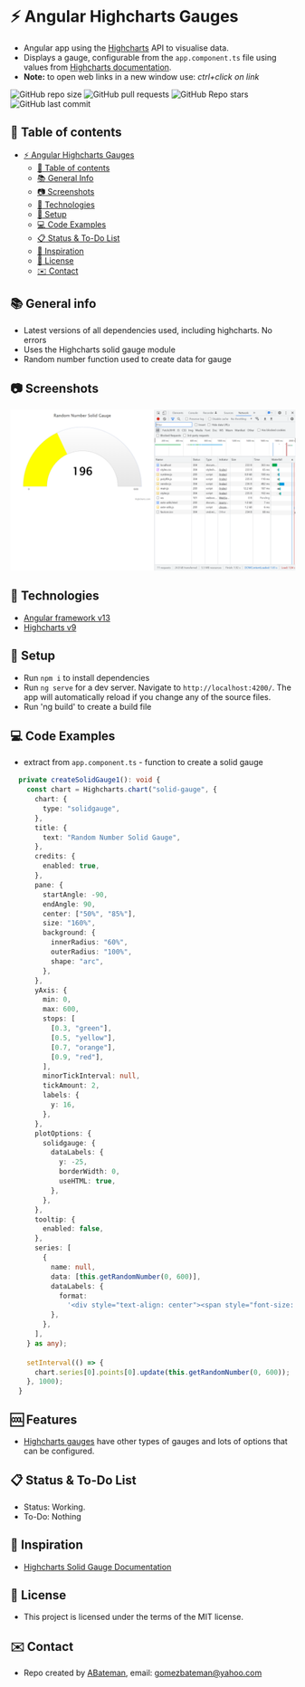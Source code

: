 # :zap: Angular Highcharts Gauges

* Angular app using the [Highcharts](https://www.highcharts.com/) API to visualise data.
* Displays a gauge, configurable from the `app.component.ts` file using values from [Highcharts documentation](https://api.highcharts.com/highcharts/chart#).
* **Note:** to open web links in a new window use: _ctrl+click on link_

![GitHub repo size](https://img.shields.io/github/repo-size/AndrewJBateman/angular-highcharts-gauges?style=plastic)
![GitHub pull requests](https://img.shields.io/github/issues-pr/AndrewJBateman/angular-highcharts-gauges?style=plastic)
![GitHub Repo stars](https://img.shields.io/github/stars/AndrewJBateman/angular-highcharts-gauges?style=plastic)
![GitHub last commit](https://img.shields.io/github/last-commit/AndrewJBateman/angular-highcharts-gauges?style=plastic)

## :page_facing_up: Table of contents

* [:zap: Angular Highcharts Gauges](#zap-angular-highcharts-gauges)
  * [:page_facing_up: Table of contents](#page_facing_up-table-of-contents)
  * [:books: General Info](#books-general-info)
  * [:camera: Screenshots](#camera-screenshots)
  * [:signal_strength: Technologies](#signal_strength-technologies)
  * [:floppy_disk: Setup](#floppy_disk-setup)
  * [:computer: Code Examples](#computer_code-examples)
  * [:clipboard: Status & To-Do List](#clipboard-status--to-do-list)
  * [:clap: Inspiration](#clap-inspiration)
  * [:file_folder: License](#file_folder-license)
  * [:envelope: Contact](#envelope-contact)

## :books: General info

* Latest versions of all dependencies used, including highcharts. No errors
* Uses the Highcharts solid gauge module
* Random number function used to create data for gauge

## :camera: Screenshots

![Example screenshot](./img/gauge.png)

## :signal_strength: Technologies

* [Angular framework v13](https://angular.io/)
* [Highcharts v9](https://www.highcharts.com/)

## :floppy_disk: Setup

* Run `npm i` to install dependencies
* Run `ng serve` for a dev server. Navigate to `http://localhost:4200/`. The app will automatically reload if you change any of the source files.
* Run 'ng build' to create a build file

## :computer: Code Examples

* extract from `app.component.ts` - function to create a solid gauge

```typescript
  private createSolidGauge1(): void {
    const chart = Highcharts.chart("solid-gauge", {
      chart: {
        type: "solidgauge",
      },
      title: {
        text: "Random Number Solid Gauge",
      },
      credits: {
        enabled: true,
      },
      pane: {
        startAngle: -90,
        endAngle: 90,
        center: ["50%", "85%"],
        size: "160%",
        background: {
          innerRadius: "60%",
          outerRadius: "100%",
          shape: "arc",
        },
      },
      yAxis: {
        min: 0,
        max: 600,
        stops: [
          [0.3, "green"],
          [0.5, "yellow"],
          [0.7, "orange"],
          [0.9, "red"],
        ],
        minorTickInterval: null,
        tickAmount: 2,
        labels: {
          y: 16,
        },
      },
      plotOptions: {
        solidgauge: {
          dataLabels: {
            y: -25,
            borderWidth: 0,
            useHTML: true,
          },
        },
      },
      tooltip: {
        enabled: false,
      },
      series: [
        {
          name: null,
          data: [this.getRandomNumber(0, 600)],
          dataLabels: {
            format:
              '<div style="text-align: center"><span style="font-size: 3rem">{y}</span></div>',
          },
        },
      ],
    } as any);

    setInterval(() => {
      chart.series[0].points[0].update(this.getRandomNumber(0, 600));
    }, 1000);
  }
```

## :cool: Features

* [Highcharts gauges](https://www.highcharts.com/) have other types of gauges and lots of options that can be configured.

## :clipboard: Status & To-Do List

* Status: Working.
* To-Do: Nothing

## :clap: Inspiration

* [Highcharts Solid Gauge Documentation](https://api.highcharts.com/highcharts/plotOptions.solidgauge?_ga=2.254467530.33117973.1645276249-1074080791.1645276249)

## :file_folder: License

* This project is licensed under the terms of the MIT license.

## :envelope: Contact

* Repo created by [ABateman](https://github.com/AndrewJBateman), email: gomezbateman@yahoo.com
